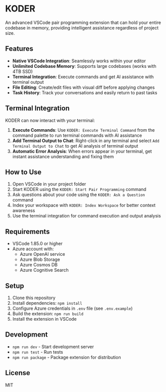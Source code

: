 # KODER

An advanced VSCode pair programming extension that can hold your entire codebase in memory, providing intelligent assistance regardless of project size.

## Features

- **Native VSCode Integration**: Seamlessly works within your editor
- **Unlimited Codebase Memory**: Supports large codebases (works with 4TB SSD)
- **Terminal Integration**: Execute commands and get AI assistance with terminal output
- **File Editing**: Create/edit files with visual diff before applying changes
- **Task History**: Track your conversations and easily return to past tasks

## Terminal Integration

KODER can now interact with your terminal:

1. **Execute Commands**: Use `KODER: Execute Terminal Command` from the command palette to run terminal commands with AI assistance
2. **Add Terminal Output to Chat**: Right-click in any terminal and select `Add Terminal Output to Chat` to get AI analysis of terminal output
3. **Automatic Error Analysis**: When errors appear in your terminal, get instant assistance understanding and fixing them

## How to Use

1. Open VSCode in your project folder
2. Start KODER using the `KODER: Start Pair Programming` command
3. Ask questions about your code using the `KODER: Ask a Question` command
4. Index your workspace with `KODER: Index Workspace` for better context awareness
5. Use the terminal integration for command execution and output analysis

## Requirements

- VSCode 1.85.0 or higher
- Azure account with:
  - Azure OpenAI service
  - Azure Blob Storage
  - Azure Cosmos DB
  - Azure Cognitive Search

## Setup

1. Clone this repository
2. Install dependencies: `npm install`
3. Configure Azure credentials in `.env` file (see `.env.example`)
4. Build the extension: `npm run build`
5. Install the extension in VSCode

## Development

- `npm run dev` - Start development server
- `npm run test` - Run tests
- `npm run package` - Package extension for distribution

## License

MIT
